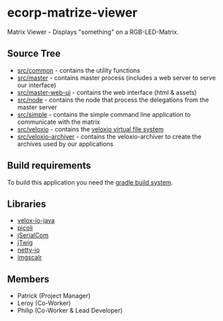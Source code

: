 # ecorp-matrize-viewer
Matrix Viewer - Displays "something" on a RGB-LED-Matrix.

## Source Tree
* [src/common](src/common) - contains the utility functions
* [src/master](src/master) - contains master process (includes a web server to serve our interface)
* [src/master-web-ui](src/master-web-ui) - contains the web interface (html & assets)
* [src/node](src/node) - contains the node that process the delegations from the master server
* [src/simple](src/simple) - contains the simple command line application to communicate with the matrix
* [src/veloxio](src/veloxio) - contains the [veloxio virtual file system](https://github.com/philip1337/velox-io-java)
* [src/veloxio-archiver](src/veloxio-archiver) - contains the veloxio-archiver to create the archives used by our applications

## Build requirements
To build this application you need the [gradle build system](https://gradle.org/).

## Libraries
* [velox-io-java](https://github.com/philip1337/velox-io-java)
* [picoli](https://github.com/remkop/picocli)
* [jSerialCom](https://github.com/Fazecast/jSerialComm)
* [jTwig](https://github.com/jtwig/jtwig-core)
* [netty-io](https://github.com/netty/netty)
* [imgscalr](https://github.com/rkalla/imgscalr)

## Members
* Patrick (Project Manager)
* Leroy (Co-Worker)
* Philip (Co-Worker & Lead Developer)